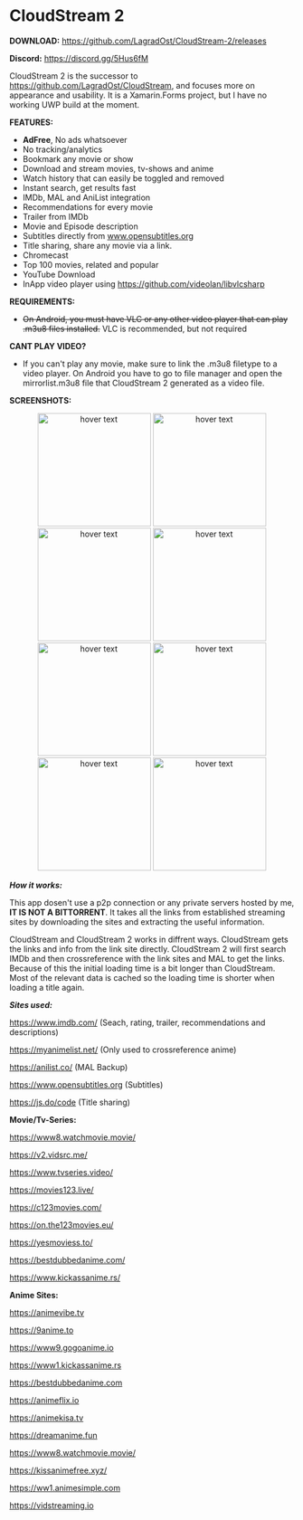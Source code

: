 # CloudStream 2

**DOWNLOAD:**
https://github.com/LagradOst/CloudStream-2/releases

**Discord:**
https://discord.gg/5Hus6fM

CloudStream 2 is the successor to https://github.com/LagradOst/CloudStream, and focuses more on appearance and usability. It is a Xamarin.Forms project, but I have no working UWP build at the moment.   

**FEATURES:**
+ **AdFree**, No ads whatsoever
+ No tracking/analytics
+ Bookmark any movie or show
+ Download and stream movies, tv-shows and anime
+ Watch history that can easily be toggled and removed
+ Instant search, get results fast
+ IMDb, MAL and AniList integration
+ Recommendations for every movie
+ Trailer from IMDb
+ Movie and Episode description
+ Subtitles directly from www.opensubtitles.org 
+ Title sharing, share any movie via a link.
+ Chromecast
+ Top 100 movies, related and popular
+ YouTube Download
+ InApp video player using https://github.com/videolan/libvlcsharp

**REQUIREMENTS:**
+ ~~On Android, you must have VLC or any other video player that can play .m3u8 files installed.~~  VLC is recommended, but not required


**CANT PLAY VIDEO?**
+ If you can't play any movie, make sure to link the .m3u8 filetype to a video player. On Android you have to go to file manager and open the mirrorlist.m3u8 file that CloudStream 2 generated as a video file. 

**SCREENSHOTS:**

<p align="center">
    <img src="https://cdn.discordapp.com/attachments/551382684560261121/737733342320918528/Screenshot_20200728_200847_com.CloudStreamForms.CloudStreamForms.jpg" width="200" title="hover text">  
    <img src="https://cdn.discordapp.com/attachments/551382684560261121/737733082051772556/Screenshot_20200728_200428_com.CloudStreamForms.CloudStreamForms.jpg" width="200" title="hover text">  
    <img src="https://cdn.discordapp.com/attachments/551382684560261121/737733081443729438/Screenshot_20200728_200424_com.CloudStreamForms.CloudStreamForms.jpg" width="200" title="hover text">  
    <img src="https://cdn.discordapp.com/attachments/551382684560261121/737733082517602374/Screenshot_20200728_200504_com.CloudStreamForms.CloudStreamForms.jpg" width="200" title="hover text">  
    <img src="https://cdn.discordapp.com/attachments/551382684560261121/737733083184496782/Screenshot_20200728_200717_com.CloudStreamForms.CloudStreamForms.jpg" width="200" title="hover text">  
    <img src="https://cdn.discordapp.com/attachments/551382684560261121/737734409435742291/Screenshot_20200728_201303_com.CloudStreamForms.CloudStreamForms.jpg" width="200" title="hover text">  
    <img src="https://camo.githubusercontent.com/ccf1accb427df6c651bb1bd0d00e4ed2e6e41b85/68747470733a2f2f63646e2e646973636f72646170702e636f6d2f6174746163686d656e74732f3534323037303935393036373130333233322f3639353539343932343931323933343932322f53637265656e73686f745f32303230303430335f3133303832315f636f6d2e436c6f756453747265616d466f726d732e436c6f756453747265616d466f726d732e706e67" width="200" title="hover text">  
        <img src="https://camo.githubusercontent.com/e262c40fb0ede4dac4373be6e2befc4800277f1b/68747470733a2f2f63646e2e646973636f72646170702e636f6d2f6174746163686d656e74732f3534323037303935393036373130333233322f3639353539383736353138343338353035362f53637265656e73686f745f32303230303430335f3133303832315f636f6d2e436c6f756453747265616d466f726d732e436c6f756453747265616d466f726d732e706e67" width="200" title="hover text">  

</p>

***How it works:***

This app dosen't use a p2p connection or any private servers hosted by me, **IT IS NOT A BITTORRENT**. It takes all the links from established streaming sites by downloading the sites and extracting the useful information.

CloudStream and CloudStream 2 works in diffrent ways. CloudStream gets the links and info from the link site directly. CloudStream 2 will first search IMDb and then crossreference with the link sites and MAL to get the links. Because of this the initial loading time is a bit longer than CloudStream. Most of the relevant data is cached so the loading time is shorter when loading a title again.  

***Sites used:***

https://www.imdb.com/ (Seach, rating, trailer, recommendations and descriptions)

https://myanimelist.net/ (Only used to crossreference anime)

https://anilist.co/ (MAL Backup)

https://www.opensubtitles.org (Subtitles)

https://js.do/code (Title sharing)

**Movie/Tv-Series:**

https://www8.watchmovie.movie/

https://v2.vidsrc.me/

https://www.tvseries.video/

https://movies123.live/

https://c123movies.com/

https://on.the123movies.eu/

https://yesmoviess.to/

https://bestdubbedanime.com/

https://www.kickassanime.rs/

**Anime Sites:**

https://animevibe.tv

https://9anime.to

https://www9.gogoanime.io

https://www1.kickassanime.rs

https://bestdubbedanime.com

https://animeflix.io

https://animekisa.tv

https://dreamanime.fun

https://www8.watchmovie.movie/

https://kissanimefree.xyz/

https://ww1.animesimple.com

https://vidstreaming.io
